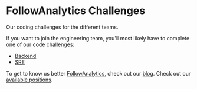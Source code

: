 # FollowAnalytics Challenges


Our coding challenges for the different teams.

If you want to join the engineering team, you'll most likely
have to complete one of our code challenges:

- [Backend](https://github.com/followanalytics/challenges/tree/master/backend)
- [SRE](https://github.com/followanalytics/challenges/tree/master/SRE)

To get to know us better [FollowAnalytics](https://followanalytics.com),
check out our [blog](https://medium.com/followanalytics).
Check out our [available positions](https://followanalytics.com/jobs/).
